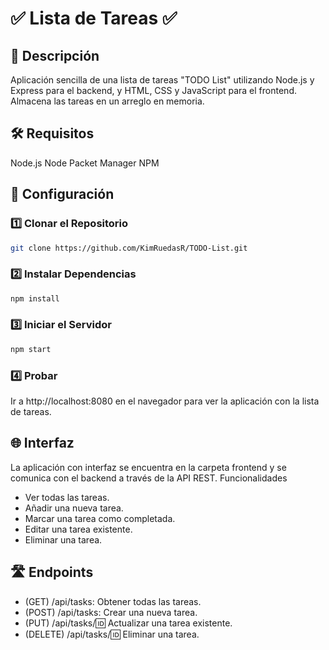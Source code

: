 # ✅ Lista de Tareas ✅

## 📝 Descripción

Aplicación sencilla de una lista de tareas "TODO List" utilizando Node.js y Express para el backend, y HTML, CSS y JavaScript para el frontend. Almacena las tareas en un arreglo en memoria.

## 🛠 Requisitos

Node.js
Node Packet Manager NPM

## 🚀 Configuración

### 1️⃣ Clonar el Repositorio

```bash
git clone https://github.com/KimRuedasR/TODO-List.git
```

### 2️⃣ Instalar Dependencias

```bash
npm install
```

### 3️⃣ Iniciar el Servidor

```bash
npm start
```

### 4️⃣ Probar

Ir a http://localhost:8080 en el navegador para ver la aplicación con la lista de tareas.

## 🌐 Interfaz

La aplicación con interfaz se encuentra en la carpeta frontend y se comunica con el backend a través de la API REST.
Funcionalidades

- Ver todas las tareas.
- Añadir una nueva tarea.
- Marcar una tarea como completada.
- Editar una tarea existente.
- Eliminar una tarea.

## 🛣 Endpoints

- (GET) /api/tasks: Obtener todas las tareas.
- (POST) /api/tasks: Crear una nueva tarea.
- (PUT) /api/tasks/:id: Actualizar una tarea existente.
- (DELETE) /api/tasks/:id: Eliminar una tarea.